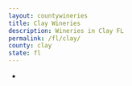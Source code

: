 ```yaml
---
layout: countywineries
title: Clay Wineries
description: Wineries in Clay FL
permalink: /fl/clay/
county: clay
state: fl
---
```

-

